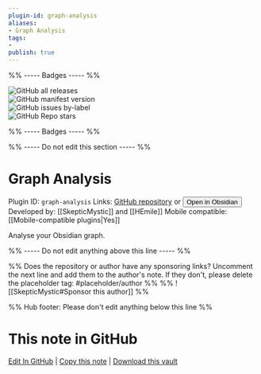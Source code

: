 ```yaml
---
plugin-id: graph-analysis
aliases:
- Graph Analysis
tags: 
- 
publish: true
---
```


%% ----- Badges ----- %%

![GitHub all releases](https://img.shields.io/github/downloads/SkepticMystic/graph-analysis/total?color=573E7A&logo=github&style=for-the-badge)   
![GitHub manifest version](https://img.shields.io/github/manifest-json/v/SkepticMystic/graph-analysis?color=573E7A&logo=github&style=for-the-badge)   
![GitHub issues by-label](https://img.shields.io/github/issues/SkepticMystic/graph-analysis/help%20wanted?color=573E7A&logo=github&style=for-the-badge)   
![GitHub Repo stars](https://img.shields.io/github/stars/SkepticMystic/graph-analysis?color=573E7A&logo=github&style=for-the-badge)

%% ----- Badges ----- %%

%% ----- Do not edit this section ----- %%

# Graph Analysis

Plugin ID: `graph-analysis`
Links: [GitHub repository](https://github.com/SkepticMystic/graph-analysis) or [<button id=HH>Open in Obsidian</button>](obsidian://show-plugin?id=graph-analysis)
Developed by: [[SkepticMystic]] and [[HEmile]]
Mobile compatible: [[Mobile-compatible plugins|Yes]]

Analyse your Obsidian graph.

%% ----- Do not edit anything above this line ----- %% 

%% Does the repository or author have any sponsoring links? Uncomment the next line and add them to the author's note. If they don't, please delete the placeholder tag: #placeholder/author %%
%% ![[SkepticMystic#Sponsor this author]] %%

%% Hub footer: Please don't edit anything below this line %%

# This note in GitHub

<span class="git-footer">[Edit In GitHub](https://github.dev/obsidian-community/obsidian-hub/blob/main/02%20-%20Community%20Expansions/02.05%20All%20Community%20Expansions/Plugins/graph-analysis.md "git-hub-edit-note") | [Copy this note](https://raw.githubusercontent.com/obsidian-community/obsidian-hub/main/02%20-%20Community%20Expansions/02.05%20All%20Community%20Expansions/Plugins/graph-analysis.md "git-hub-copy-note") | [Download this vault](https://github.com/obsidian-community/obsidian-hub/archive/refs/heads/main.zip "git-hub-download-vault") </span>
